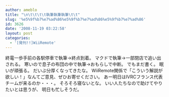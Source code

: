 ```yaml
---
author: ameblo
title: "\n\t\t\t\t執筆執筆執筆\t\t"
slug: '%e5%9f%b7%e7%ad%86%e5%9f%b7%e7%ad%86%e5%9f%b7%e7%ad%86'
id: 3626
date: '2008-11-19 03:22:58'
layout: post
categories:
  - '[発刊!!]WiiRemote'
---
```


終電一歩手前の各駅停車で執筆→終点到着。 マクドで執筆→一部閉店で追い出される。 寒いので息子の布団の中で執筆→おもらしで中断。 でもまだ書く。 眠いが頑張る。 だいぶ分厚くなってきたな。 WiiRemote関係で「こういう解説が欲しい！」なんてご意見、ぜひお寄せください。 あー明日はIVRCフランス代表チームが来るのか・・・。 そろそろ寝ないとな。 いい人たちなので助けてやりたいとは思うが、 明日も忙しそうだ。